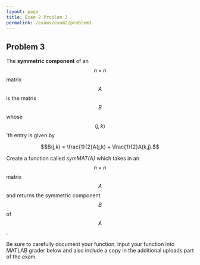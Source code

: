 ```yaml
---
layout: page
title: Exam 2 Problem 3
permalink: /exams/exam2/problem3
---
```


## Problem 3

The **symmetric component** of an $$n\times n$$ matrix $$A$$ is the matrix $$B$$ whose $$(j,k)$$'th entry is given by

$$B(j,k) = \frac{1}{2}A(j,k) + \frac{1}{2}A(k,j).$$

Create a function called *symMAT(A)* which takes in an $$n\times n$$ matrix $$A$$ and returns the symmetric component $$B$$ of $$A$$.

Be sure to carefully document your function.  Input your function into MATLAB
grader below and also include a copy in the additional uploads part of the
exam.
